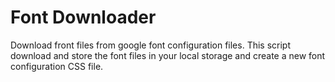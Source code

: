 # Font Downloader

Download front files from google font configuration files. This script download and store the font files in your local storage and create a new font configuration CSS file.

